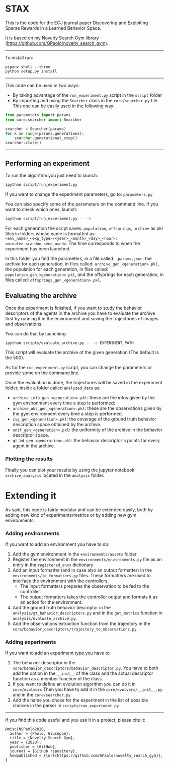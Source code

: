 # STAX

This is the code for the ECJ journal paper Discovering and Exploiting Sparse Rewards in a Learned Behavior Space.

It is based on my Novelty Search Gym library (https://github.com/GPaolo/novelty_search_gym).

---
To install run:
```
pipenv shell --three
python setup.py install
```
---
This code can be used in two ways:
* By taking advantage of the `run_experiment.py` script in the `script` folder
* By importing and using the `Searcher` class in the `core/searcher.py` file. This one can be easily used in the following way:

```python
from parameters import params
from core.searcher import Searcher

searcher = Searcher(params)
for k in range(params.generations):
    searcher.generational_step()
searcher.close()
```

---

## Performing an experiment
To run the algorithm you just need to launch:
```bash
ipython script/run_experiment.py
```

If you want to change the experiment parameters, go to: `parameters.py`

You can also specify some of the parameters on the command line. If you want to check which ones, launch:
```bash
ipython script/run_experiment.py -- -h
```

For each generation the script saves: `population`, `offsprings`, `archive` as pkl files in 
folders whose name is formatted as: 
`<env_name>_<exp_type>/<year>_<month>_<day>_<hour>:<minute>_<random_seed_used>`. 
The time corresponds to when the experiment has been launched.

In this folder you find the parameters, in a file called: `_params.json`,
the archive for each generation, in files called: `archive_gen_<generation>.pkl`,
the population for each generation, in files called: `population_gen_<generation>.pkl`,
and the offsprings for each generation, in files called: `offsprings_gen_<generation>.pkl`.

## Evaluating the archive
Once the experiment is finished, if you want to study the behavior descriptors of the
agents in the archive you have to evaluate the archive first by running it in the
environment and saving the trajectories of images and observations.

You can do that by launching:
```bash
ipython scripts/evaluate_archive.py -- -e EXPERIMENT_PATH
```

This script will evaluate the archive of the given generation (The default is the 500).

As for the `run_experiment.py` script, you can change the parameters or provide some on the command line.

Once the evaluation is done, the trajectories will be saved in the experiment folder, inside a folder called `analyzed_data` as:
* `archive_info_gen_<generation>.pkl`: these are the infos given by the gym environment every time a step is performed;
* `archive_obs_gen_<generation>.pkl`: these are the observations given by the gym environment every time a step is performed.
* `cvg_gen_<generation>.pkl`: the coverage of the ground truth behavior description space obtained by the archive.
* `unif_gen_<generation>.pkl`: the uniformity of the archive in the behavior descriptor space.
* `gt_bd_gen_<generation>.pkl`: the behavior descriptor's points for every agent in the archive.

### Plotting the results
Finally you can plot your results by using the jupyter notebook `archive_analysis` located in the `analysis` folder.

# Extending it
As said, this code is fairly modular and can be extended easily, both by adding new kind of experiments/metrics
or by adding new gym environments.

### Adding environments
If you want to add an environment you have to do:
1. Add the gym environment in the `environments/assets` folder
2. Register the environment in the `environments/environments.py` file as an entry in the `registered_envs` dictionary
3. Add an input formatter (and in case also an output formatter) in the `environments/io_formatters.py` files.
These formatters are used to interface the environment with the controllers. 
    * The input formatters prepares the observation to be fed to the controller. 
    * The output formatters takes the controller output and formats it as an action for the environment.
4. Add the ground truth behavior descriptor in the `analysis/gt_behavior_descriptors.py` and in the `get_metrics` function in `analysis/evaluate_archive.py`.
5. Add the observations extraction function from the trajectory in the `core/behavior_descriptors/trajectory_to_observations.py`.

### Adding experiments
If you want to add an experiment type you have to:
1. The behavior descriptor in the `core/behavior_descriptors/behavior_descriptor.py`. You have to both add the 
option in the `__init__` of the class and the actual descriptor function as a member function of the class.
2. If you want to define an evolution algorithm you can do it in `core/evolvers`
   Then you have to add it in the `core/evolvers/__init__.py` and in the `core/searcher.py`
4. Add the name you chose for the experiment in the list of possible choices in the parser in `scripts/run_experiment.py`

---

If you find this code useful and you use it in a project, please cite it:
```
@misc{NSPaolo2020,
  author = {Paolo, Giuseppe},
  title = {Novelty Search Gym},
  year = {2020},
  publisher = {GitHub},
  journal = {GitHub repository},
  howpublished = {\url{https://github.com/GPaolo/novelty_search_gym}},
}
```
